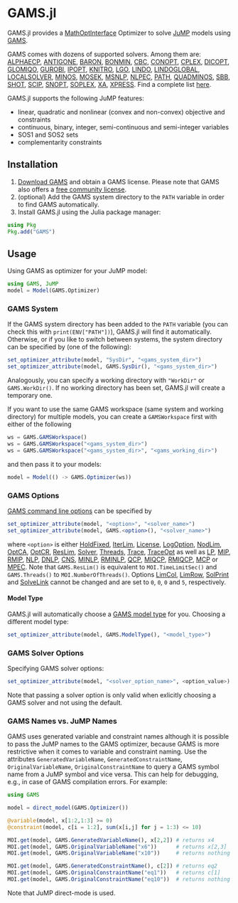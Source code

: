 
# GAMS.jl

GAMS.jl provides a
[MathOptInterface](https://github.com/JuliaOpt/MathOptInterface.jl) Optimizer to
solve [JuMP](https://github.com/JuliaOpt/JuMP.jl) models using
[GAMS](https://www.gams.com/).

GAMS comes with dozens of supported solvers. Among them are:
[ALPHAECP](https://www.gams.com/latest/docs/S_ALPHAECP.html),
[ANTIGONE](https://www.gams.com/latest/docs/S_ANTIGONE.html),
[BARON](https://www.gams.com/latest/docs/S_BARON.html),
[BONMIN](https://www.gams.com/latest/docs/S_BONMIN.html),
[CBC](https://www.gams.com/latest/docs/S_CBC.html),
[CONOPT](https://www.gams.com/latest/docs/S_CONOPT.html),
[CPLEX](https://www.gams.com/latest/docs/S_CPLEX.html),
[DICOPT](https://www.gams.com/latest/docs/S_DICOPT.html),
[GLOMIQO](https://www.gams.com/latest/docs/S_GLOMIQO.html),
[GUROBI](https://www.gams.com/latest/docs/S_GUROBI.html),
[IPOPT](https://www.gams.com/latest/docs/S_IPOPT.html),
[KNITRO](https://www.gams.com/latest/docs/S_KNITRO.html),
[LGO](https://www.gams.com/latest/docs/S_LGO.html),
[LINDO](https://www.gams.com/latest/docs/S_LINDO.html),
[LINDOGLOBAL](https://www.gams.com/latest/docs/S_LINDO.html),
[LOCALSOLVER](https://www.gams.com/latest/docs/S_LOCALSOLVER.html),
[MINOS](https://www.gams.com/latest/docs/S_MINOS.html),
[MOSEK](https://www.gams.com/latest/docs/S_MOSEK.html),
[MSNLP](https://www.gams.com/latest/docs/S_MSNLP.html),
[NLPEC](https://www.gams.com/latest/docs/S_NLPEC.html),
[PATH](https://www.gams.com/latest/docs/S_PATH.html),
[QUADMINOS](https://www.gams.com/latest/docs/S_MINOS.html),
[SBB](https://www.gams.com/latest/docs/S_SBB.html),
[SHOT](https://www.gams.com/latest/docs/S_SHOT.html),
[SCIP](https://www.gams.com/latest/docs/S_SCIP.html),
[SNOPT](https://www.gams.com/latest/docs/S_SNOPT.html),
[SOPLEX](https://www.gams.com/latest/docs/S_SOPLEX.html),
[XA](https://www.gams.com/latest/docs/S_XA.html),
[XPRESS](https://www.gams.com/latest/docs/S_XPRESS.html).
Find a complete list [here](https://www.gams.com/latest/docs/S_MAIN.html).

GAMS.jl supports the following JuMP features:
- linear, quadratic and nonlinear (convex and non-convex) objective and constraints
- continuous, binary, integer, semi-continuous and semi-integer variables
- SOS1 and SOS2 sets
- complementarity constraints


## Installation

1. [Download GAMS](https://www.gams.com/download/) and obtain a
GAMS license. Please note that GAMS also offers a [free community
license](https://www.gams.com/latest/docs/UG_License.html#GAMS_Community_Licenses).
2. (optional) Add the GAMS system directory to the `PATH` variable in order to
find GAMS automatically.
3. Install GAMS.jl using the Julia package manager:
```julia
using Pkg
Pkg.add("GAMS")
```

## Usage

Using GAMS as optimizer for your JuMP model:
```julia
using GAMS, JuMP
model = Model(GAMS.Optimizer)
```

### GAMS System

If the GAMS system directory has been added to the `PATH` variable (you can
check this with `print(ENV["PATH"])`), GAMS.jl will find it automatically.
Otherwise, or if you like to switch between systems, the system directory can be
specified by (one of the following):
```julia
set_optimizer_attribute(model, "SysDir", "<gams_system_dir>")
set_optimizer_attribute(model, GAMS.SysDir(), "<gams_system_dir>")
```
Analogously, you can specify a working directory with `"WorkDir"` or
`GAMS.WorkDir()`. If no working directory has been set, GAMS.jl will create a
temporary one.

If you want to use the same GAMS workspace (same system and working directory)
for multiple models, you can create a `GAMSWorkspace` first with either of the
following
```julia
ws = GAMS.GAMSWorkspace()
ws = GAMS.GAMSWorkspace("<gams_system_dir>")
ws = GAMS.GAMSWorkspace("<gams_system_dir>", "<gams_working_dir>")
```
and then pass it to your models:
```julia
model = Model(() -> GAMS.Optimizer(ws))
```

### GAMS Options

[GAMS command line options](https://www.gams.com/latest/docs/UG_GamsCall.html#UG_GamsCall_ListOfCommandLineParameters) can be specified by
```julia
set_optimizer_attribute(model, "<option>", "<solver_name>")
set_optimizer_attribute(model, GAMS.<option>(), "<solver_name>")
```
where `<option>` is either
[HoldFixed](https://www.gams.com/latest/docs/UG_GamsCall.html#GAMSAOholdfixed),
[IterLim](https://www.gams.com/latest/docs/UG_GamsCall.html#GAMSAOiterlim),
[License](https://www.gams.com/latest/docs/UG_GamsCall.html#GAMSAOlicense),
[LogOption](https://www.gams.com/latest/docs/UG_GamsCall.html#GAMSAOlogoption),
[NodLim](https://www.gams.com/latest/docs/UG_GamsCall.html#GAMSAOnodlim),
[OptCA](https://www.gams.com/latest/docs/UG_GamsCall.html#GAMSAOoptca),
[OptCR](https://www.gams.com/latest/docs/UG_GamsCall.html#GAMSAOoptcr),
[ResLim](https://www.gams.com/latest/docs/UG_GamsCall.html#GAMSAOreslim),
[Solver](https://www.gams.com/latest/docs/UG_GamsCall.html#GAMSAOsolver),
[Threads](https://www.gams.com/latest/docs/UG_GamsCall.html#GAMSAOthreads),
[Trace](https://www.gams.com/latest/docs/UG_GamsCall.html#GAMSAOtrace),
[TraceOpt](https://www.gams.com/latest/docs/UG_GamsCall.html#GAMSAOtraceopt) as well as
[LP](https://www.gams.com/latest/docs/UG_GamsCall.html#GAMSAOlp),
[MIP](https://www.gams.com/latest/docs/UG_GamsCall.html#GAMSAOmip),
[RMIP](https://www.gams.com/latest/docs/UG_GamsCall.html#GAMSAOrmip),
[NLP](https://www.gams.com/latest/docs/UG_GamsCall.html#GAMSAOnlp),
[DNLP](https://www.gams.com/latest/docs/UG_GamsCall.html#GAMSAOdnlp),
[CNS](https://www.gams.com/latest/docs/UG_GamsCall.html#GAMSAOcns),
[MINLP](https://www.gams.com/latest/docs/UG_GamsCall.html#GAMSAOminlp),
[RMINLP](https://www.gams.com/latest/docs/UG_GamsCall.html#GAMSAOrminlp),
[QCP](https://www.gams.com/latest/docs/UG_GamsCall.html#GAMSAOqcp),
[MIQCP](https://www.gams.com/latest/docs/UG_GamsCall.html#GAMSAOmiqcp),
[RMIQCP](https://www.gams.com/latest/docs/UG_GamsCall.html#GAMSAOrmiqcp),
[MCP](https://www.gams.com/latest/docs/UG_GamsCall.html#GAMSAOmcp) or
[MPEC](https://www.gams.com/latest/docs/UG_GamsCall.html#GAMSAOmpec).
Note that `GAMS.ResLim()` is equivalent to `MOI.TimeLimitSec()` and
`GAMS.Threads()` to `MOI.NumberOfThreads()`. Options
[LimCol](https://www.gams.com/latest/docs/UG_GamsCall.html#GAMSAOlimcol),
[LimRow](https://www.gams.com/latest/docs/UG_GamsCall.html#GAMSAOlimrow),
[SolPrint](https://www.gams.com/latest/docs/UG_GamsCall.html#GAMSAOsolprint) and
[SolveLink](https://www.gams.com/latest/docs/UG_GamsCall.html#GAMSAOsolvelink)
cannot be changed and are set to `0`, `0`, `0` and `5`, respectively.

#### Model Type

GAMS.jl will automatically choose a [GAMS model
type](https://www.gams.com/latest/docs/UG_ModelSolve.html#UG_ModelSolve_ModelClassificationOfModels)
for you. Choosing a different model type:
```julia
set_optimizer_attribute(model, GAMS.ModelType(), "<model_type>")
```

### GAMS Solver Options

Specifying GAMS solver options:
```julia
set_optimizer_attribute(model, "<solver_option_name>", <option_value>)
```
Note that passing a solver option is only valid when exlicitly choosing a GAMS
solver and not using the default.

### GAMS Names vs. JuMP Names

GAMS uses generated variable and constraint names although it is possible to
pass the JuMP names to the GAMS optimizer, because GAMS is more restrictive
when it comes to variable and constraint naming. Use the attributes
`GeneratedVariableName`, `GeneratedConstraintName`, `OriginalVariableName`,
`OriginalConstraintName` to query a GAMS symbol name from a JuMP symbol and vice
versa. This can help for debugging, e.g., in case of GAMS compilation errors.
For example:
```julia
using GAMS

model = direct_model(GAMS.Optimizer())

@variable(model, x[1:2,1:3] >= 0)
@constraint(model, c[i = 1:2], sum(x[i,j] for j = 1:3) <= 10)

MOI.get(model, GAMS.GeneratedVariableName(), x[2,2]) # returns x4
MOI.get(model, GAMS.OriginalVariableName("x6"))      # returns x[2,3]
MOI.get(model, GAMS.OriginalVariableName("x10"))     # returns nothing

MOI.get(model, GAMS.GeneratedConstraintName(), c[2]) # returns eq2
MOI.get(model, GAMS.OriginalConstraintName("eq1"))   # returns c[1]
MOI.get(model, GAMS.OriginalConstraintName("eq10"))  # returns nothing
```
Note that JuMP direct-mode is used.
